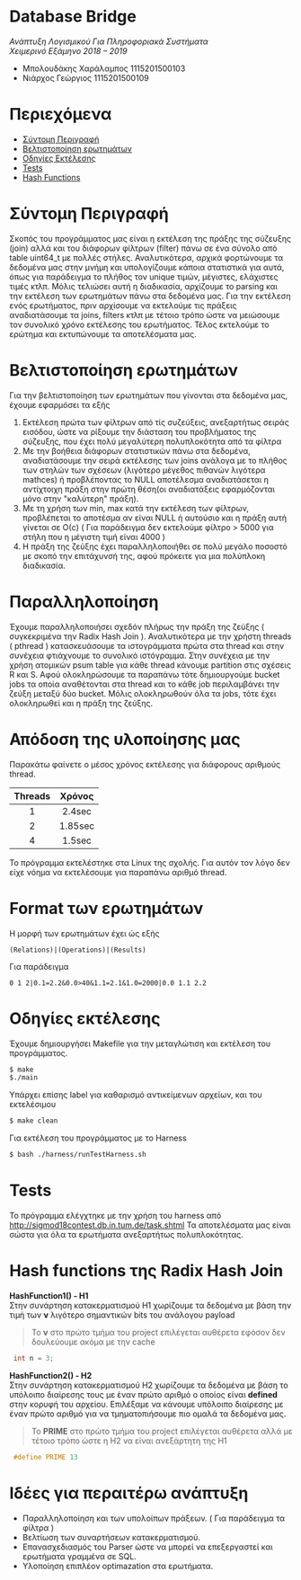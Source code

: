 # Database Bridge 
 *Ανάπτυξη Λογισμικού Για Πληροφοριακά Συστήματα  
 Χειμερινό Εξάμηνο 2018 – 2019*  
 - Μπολουδάκης Χαράλαμπος 1115201500103
 - Νιάρχος Γεώργιος 1115201500109

# Περιεχόμενα  
- [Σύντομη Περιγραφή](https://github.com/babisboloudakis/DatabaseBridge#user-content-σύντομη-περιγραφή)
- [Βελτιστοποίηση ερωτημάτων](https://github.com/babisboloudakis/DatabaseBridge#%CE%B2%CE%B5%CE%BB%CF%84%CE%B9%CF%83%CF%84%CE%BF%CF%80%CE%BF%CE%AF%CE%B7%CF%83%CE%B7-%CE%B5%CF%81%CF%89%CF%84%CE%B7%CE%BC%CE%AC%CF%84%CF%89%CE%BD)
- [Οδηγίες Εκτέλεσης](https://github.com/babisboloudakis/DatabaseBridge#%CE%BF%CE%B4%CE%B7%CE%B3%CE%AF%CE%B5%CF%82-%CE%B5%CE%BA%CF%84%CE%AD%CE%BB%CE%B5%CF%83%CE%B7%CF%82)
- [Tests](https://github.com/babisboloudakis/DatabaseBridge#tests)
- [Hash Functions](https://github.com/babisboloudakis/DatabaseBridge#hash-functions-%CF%84%CE%B7%CF%82-radix-hash-join)

# Σύντομη Περιγραφή
Σκοπός του προγράμματος μας είναι η εκτέλεση της πράξης της σύζευξης (join) αλλά και του διάφορων φίλτρων (filter) πάνω
σε ένα σύνολο από table uint64_t με πολλές στήλες. Αναλυτικότερα, αρχικά φορτώνουμε τα δεδομένα μας στην μνήμη
και υπολογίζουμε κάποια στατιστικά για αυτά, όπως για παράδειγμα το πλήθος τον unique τιμών, μέγιστες, ελάχιστες τιμές κτλπ. Μόλις τελιώσει αυτή η διαδικασία, αρχίζουμε το parsing και την εκτέλεση των ερωτημάτων πάνω στα δεδομένα μας. Για την εκτέλεση ενός ερωτήματος, πριν αρχίσουμε να εκτελούμε τις πράξεις αναδιατάσουμε τα joins, filters κτλπ με τέτοιο τρόπο ώστε να μειώσουμε τον συνολικό χρόνο εκτέλεσης του ερωτήματος. Τέλος εκτελούμε το ερώτημα και εκτυπώνουμε τα αποτελέσματα μας.

# Βελτιστοποίηση ερωτημάτων
Για την βελτιστοποίηση των ερωτημάτων που γίνονται στα δεδομένα μας, έχουμε εφαρμόσει τα εξής
1) Εκτέλεση πρώτα των φίλτρων από τίς συζεύξεις, ανεξαρτήτως σειράς εισόδου, ώστε να ρίξουμε την διάσταση του προβλήματος
της σύζευξης, που έχει πολύ μεγαλύτερη πολυπλοκότητα από τα φίλτρα
2) Με την βοήθεια διάφορων στατιστικών πάνω στα δεδομένα, αναδιατάσουμε την σειρά εκτέλεσης των joins ανάλογα με το πλήθος των στηλών των σχέσεων (λιγότερο μέγεθος πιθανών λιγότερα mathces) ή προβλέποντας το NULL αποτέλεσμα αναδιατάσεται η αντίχτοιχη πράξη στην πρώτη θέση(οι αναδιατάξεις εφαρμόζονται μόνο στην "καλύτερη" πράξη).
3) Με τη χρήση των min, max κατά την εκτέλεση των φίλτρων, προβλέπεται το αποτέσμα αν είναι NULL ή αυτούσιο και η πράξη αυτή γίνεται σε Ο(c) ( Για παράδειγμα δεν εκτελούμε φίλτρο > 5000 για στήλη που η μέγιστη τιμή είναι 4000 )
4) Η πράξη της ζεύξης έχει παραλληλοποιήθει σε πολύ μεγάλο ποσοστό με σκοπό την επιτάχυνσή της, αφού πρόκειτε για μια πολύπλοκη διαδικασία.

# Παραλληλοποίηση
Έχουμε παραλληλοποιήσει σχεδόν πλήρως την πράξη της ζεύξης ( συγκεκριμένα την Radix Hash Join ). Αναλυτικότερα
με την χρήστη threads ( pthread ) κατασκευάσουμε τα ιστογράμματα πρώτα στα thread και στην συνέχεια φτιάχνουμε το 
συνολικό ιστόγραμμα. Στην συνέχεια με την χρήση ατομικών psum table για κάθε thread κάνουμε partition στις σχέσεις 
R και S. Αφού ολοκληρώσουμε τα παραπάνω τότε δημιουργούμε bucket jobs τα οποία αναθέτονται στα thread και το κάθε job περιλαμβάνει
την ζεύξη μεταξύ δύο bucket. Μόλις ολοκληρωθούν όλα τα jobs, τότε έχει ολοκληρωθεί και η πράξη της ζεύξης.

# Απόδοση της υλοποίησης μας
Παρακάτω φαίνετε ο μέσος χρόνος εκτέλεσης για διάφορους αριθμούς thread.

|    Threads   |     Χρόνος     |
|    :---:     |     :---:      |
|      1       |     2.4sec     |
|      2       |     1.85sec    |
|      4       |     1.5sec     |


Το πρόγραμμα εκτελέστηκε στα Linux της σχολής. Για αυτόν τον λόγο δεν είχε νόημα να εκτελέσουμε για
παραπάνω αριθμό thread.

# Format των ερωτημάτων
Η μορφή των ερωτημάτων έχει ώς εξής
```
(Relations)|(Operations)|(Results)
```
Για παράδειγμα
```
0 1 2|0.1=2.2&0.0>40&1.1=2.1&1.0=2000|0.0 1.1 2.2
```

# Οδηγίες εκτέλεσης
Έχουμε δημιουργήσει Makefile για την μεταγλώτιση και εκτέλεση του προγράμματος.
```sh
$ make
$./main
```
Υπάρχει επίσης label για καθαρισμό αντικείμενων αρχείων, και του εκτελέσιμου
```sh
$ make clean
```
Για εκτέλεση του προγράμματος με το Harness
```sh
$ bash ./harness/runTestHarness.sh
```

# Tests
Το πρόγραμμα ελέγχτηκε με την χρήση του harness από
http://sigmod18contest.db.in.tum.de/task.shtml
Τα αποτελέσματα μας είναι σώστα για όλα τα ερωτήματα ανεξαρτήτως πολυπλοκότητας.


# Hash functions της Radix Hash Join
**HashFunction1() - H1**  
Στην συνάρτηση κατακερματισμού H1 χωρίζουμε τα δεδομένα με βάση την τιμή των **ν** λιγότερο σημαντικών
bits του ανάλογου payload
> Το **ν** στο πρώτο τμήμα του project επιλέγεται αυθέρετα εφόσον δεν δουλεύουμε ακόμα με την cache
```c++
 int n = 3;
```
**HashFunction2() - H2**  
Στην συνάρτηση κατακερματισμού H2 χωρίζουμε τα δεδομένα με βάση το υπόλοιπο διαίρεσης τους με έναν
πρώτο αριθμό ο οποίος είναι **defined** στην κορυφή του αρχείου. Επιλέξαμε να κάνουμε υπόλοιπο διαίρεσης
με έναν πρώτο αριθμό για να τμηματοπιήσουμε πιο ομαλά τα δεδομένα μας.
> Το **PRIME** στο πρώτο τμήμα του project επιλέγεται αυθέρετα αλλά με τέτοιο τρόπο ώστε η H2 να είναι ανεξάρτητη της H1
```c++
 #define PRIME 13
```

# Ιδέες για περαιτέρω ανάπτυξη
- Παραλληλοποίηση και των υπολοίπων πράξεων. ( Για παράδειγμα τα φίλτρα )
- Βελτίωση των συναρτήσεων κατακερματισμού.
- Επανασχεδιασμός του Parser ώστε να μπορεί να επεξεργαστεί και ερωτήματα γραμμένα σε SQL.
- Υλοποίηση επιπλέον optimazation στα ερωτήματα.
